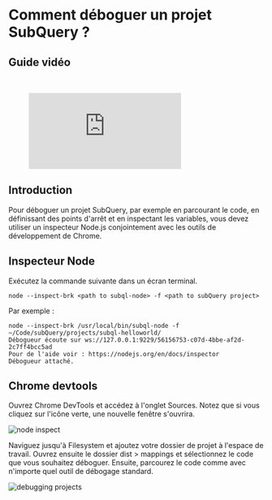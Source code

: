 # Comment déboguer un projet SubQuery ?

## Guide vidéo

<br/>
<figure class="video_container">
  <iframe src="https://www.youtube.com/embed/6NlaO-YN2q4" frameborder="0" allowfullscreen="true"></iframe>
</figure>

## Introduction

Pour déboguer un projet SubQuery, par exemple en parcourant le code, en définissant des points d'arrêt et en inspectant les variables, vous devez utiliser un inspecteur Node.js conjointement avec les outils de développement de Chrome.

## Inspecteur Node

Exécutez la commande suivante dans un écran terminal.

```shell
node --inspect-brk <path to subql-node> -f <path to subQuery project>
```

Par exemple :
```shell
node --inspect-brk /usr/local/bin/subql-node -f ~/Code/subQuery/projects/subql-helloworld/
Débogueur écoute sur ws://127.0.0.1:9229/56156753-c07d-4bbe-af2d-2c7ff4bcc5ad
Pour de l'aide voir : https://nodejs.org/en/docs/inspector
Débogueur attaché.
```

## Chrome devtools

Ouvrez Chrome DevTools et accédez à l'onglet Sources. Notez que si vous cliquez sur l'icône verte, une nouvelle fenêtre s'ouvrira.

![node inspect](/assets/img/node_inspect.png)

Naviguez jusqu'à Filesystem et ajoutez votre dossier de projet à l'espace de travail. Ouvrez ensuite le dossier dist > mappings et sélectionnez le code que vous souhaitez déboguer. Ensuite, parcourez le code comme avec n'importe quel outil de débogage standard.

![debugging projects](/assets/img/debugging_projects.png)
